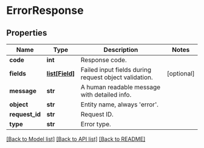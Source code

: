 # ErrorResponse

## Properties
Name | Type | Description | Notes
------------ | ------------- | ------------- | -------------
**code** | **int** | Response code. | 
**fields** | [**list[Field]**](Field.md) | Failed input fields during request object validation. | [optional] 
**message** | **str** | A human readable message with detailed info. | 
**object** | **str** | Entity name, always &#39;error&#39;. | 
**request_id** | **str** | Request ID. | 
**type** | **str** | Error type. | 

[[Back to Model list]](../README.md#documentation-for-models) [[Back to API list]](../README.md#documentation-for-api-endpoints) [[Back to README]](../README.md)



